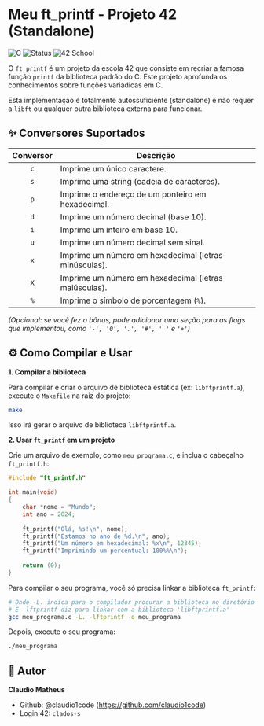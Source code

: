 # Meu ft_printf - Projeto 42 (Standalone)

![C](https://img.shields.io/badge/Language-C-blue.svg)
![Status](https://img.shields.io/badge/Status-Concluído-brightgreen)
![42 School](https://img.shields.io/badge/School-42%20SP-black)

O `ft_printf` é um projeto da escola 42 que consiste em recriar a famosa função `printf` da biblioteca padrão do C. Este projeto aprofunda os conhecimentos sobre funções variádicas em C.

Esta implementação é totalmente autossuficiente (standalone) e não requer a `libft` ou qualquer outra biblioteca externa para funcionar.

## ✨ Conversores Suportados

| Conversor | Descrição                               |
| :-------: | ----------------------------------------- |
|    `c`    | Imprime um único caractere.               |
|    `s`    | Imprime uma string (cadeia de caracteres).|
|    `p`    | Imprime o endereço de um ponteiro em hexadecimal. |
|    `d`    | Imprime um número decimal (base 10).      |
|    `i`    | Imprime um inteiro em base 10.            |
|    `u`    | Imprime um número decimal sem sinal.      |
|    `x`    | Imprime um número em hexadecimal (letras minúsculas). |
|    `X`    | Imprime um número em hexadecimal (letras maiúsculas). |
|    `%`    | Imprime o símbolo de porcentagem (`%`).   |

*(Opcional: se você fez o bônus, pode adicionar uma seção para as flags que implementou, como `'-', '0', '.', '#', ' '` e `'+'`)*

## ⚙️ Como Compilar e Usar

**1. Compilar a biblioteca**

Para compilar e criar o arquivo de biblioteca estática (ex: `libftprintf.a`), execute o `Makefile` na raiz do projeto:

```bash
make
```
Isso irá gerar o arquivo de biblioteca `libftprintf.a`.

**2. Usar `ft_printf` em um projeto**

Crie um arquivo de exemplo, como `meu_programa.c`, e inclua o cabeçalho `ft_printf.h`:

```c
#include "ft_printf.h"

int main(void)
{
    char *nome = "Mundo";
    int ano = 2024;
    
    ft_printf("Olá, %s!\n", nome);
    ft_printf("Estamos no ano de %d.\n", ano);
    ft_printf("Um número em hexadecimal: %x\n", 12345);
    ft_printf("Imprimindo um percentual: 100%%\n");
    
    return (0);
}
```

Para compilar o seu programa, você só precisa linkar a biblioteca `ft_printf`:

```bash
# Onde -L. indica para o compilador procurar a biblioteca no diretório atual
# E -lftprintf diz para linkar com a biblioteca 'libftprintf.a'
gcc meu_programa.c -L. -lftprintf -o meu_programa
```

Depois, execute o seu programa:
```bash
./meu_programa
```

## 👤 Autor

**Claudio Matheus**

* Github:  @claudio1code (https://github.com/claudio1code)
* Login 42: `clados-s`
